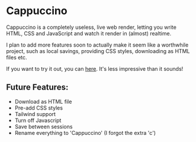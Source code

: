 # Cappuccino
 

 Cappuccino is a completely useless, live web render, letting you write HTML, CSS and JavaScript and watch it render in (almost) realtime. 

 I plan to add more features soon to actually make it seem like a worthwhile project, such as local savings, providing CSS styles, downloading as HTML files etc. 

 If you want to try it out, you can [here](https://cappucino.fly.dev/). It's less impressive than it sounds!

 ## Future Features:

 - Download as HTML file
 - Pre-add CSS styles
 - Tailwind support
 - Turn off Javascript 
 - Save between sessions
 - Rename everything to 'Cappuccino' (I forgot the extra 'c')
